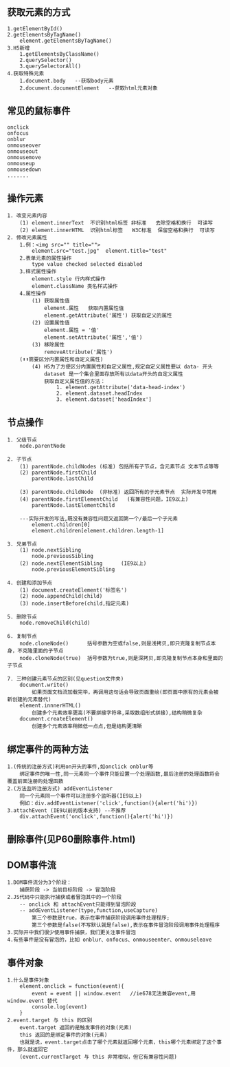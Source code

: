 ## 获取元素的方式
    1.getElementById()
    2.getElementsByTagName()
        element.getElementsByTagName()
    3.H5新增
        1.getElementsByClassName()
        2.querySelector()
        3.querySelectorAll()
    4.获取特殊元素
        1.document.body   --获取body元素
        2.document.documentElement   --获取html元素对象


## 常见的鼠标事件
    onclick
    onfocus
    onblur
    onmouseover
    onmouseout
    onmousemove
    onmouseup
    onmousedown
    .......

## 操作元素
    1. 改变元素内容
        (1) element.innerText  不识别html标签 非标准   去除空格和换行  可读写
        (2) element.innerHTML  识别html标签   W3C标准  保留空格和换行  可读写
    2. 修改元素属性
        1.例：<img src="" title="">
            element.src="test.jpg"  element.title="test"  
        2.表单元素的属性操作
            type value checked selected disabled
        3.样式属性操作
            element.style 行内样式操作
            element.className 类名样式操作
        4.属性操作
            (1) 获取属性值
                element.属性   获取内置属性值
                element.getAttribute('属性') 获取自定义的属性
            (2) 设置属性值
                element.属性 = '值'
                element.setAttribute('属性','值')
            (3) 移除属性
                removeAttribute('属性')
        (⬆⬆需要区分内置属性和自定义属性)
            (4) H5为了方便区分内置属性和自定义属性,规定自定义属性要以 data- 开头
                dataset 是一个集合里面存放所有以data开头的自定义属性
                获取自定义属性值的方法：
                    1. element.getAttribute('data-head-index')  
                    2. element.dataset.headIndex
                    3. element.dataset['headIndex']

## 节点操作
    1. 父级节点
        node.parentNode

    2. 子节点
        (1) parentNode.childNodes (标准) 包括所有子节点，含元素节点 文本节点等等
        (2) parentNode.firstChild 
            parentNode.lastChild
        
        (3) parentNode.childNode  (非标准) 返回所有的子元素节点  实际开发中常用
        (4) parentNode.firstElementChild   (有兼容性问题，IE9以上)
            parentNode.lastElementChild

        ---实际开发的写法,既没有兼容性问题又返回第一个/最后一个子元素
            element.children[0]
            element.children[element.children.length-1]  

    3. 兄弟节点
        (1) node.nextSibling
            node.previousSibling
        (2) node.nextElementSibling      (IE9以上)
            node.previousElementSibling

    4. 创建和添加节点
        (1) document.createElement('标签名')
        (2) node.appendChild(child)
        (3) node.insertBefore(child,指定元素)

    5. 删除节点
        node.removeChild(child)

    6. 复制节点
        node.cloneNode()      括号参数为空或false,则是浅拷贝,即只克隆复制节点本身，不克隆里面的子节点
        node.cloneNode(true)  括号参数为true,则是深拷贝,即克隆复制节点本身和里面的子节点

    7. 三种创建元素节点的区别(见question文件夹)
        document.write() 
            如果页面文档流加载完毕，再调用这句话会导致页面重绘(即页面中原有的元素会被新创建的元素替代)
        element.innnerHTML()
            创建多个元素效率更高(不要拼接字符串,采取数组形式拼接),结构稍微复杂
        document.createElement()
            创建多个元素效率稍微低一点点,但是结构更清晰

## 绑定事件的两种方法
    1.(传统的注册方式)利用on开头的事件,如onclick onblur等
        绑定事件的唯一性,同一元素同一个事件只能设置一个处理函数,最后注册的处理函数将会覆盖前面注册的处理函数
    2.(方法监听注册方式) addEventListener
        同一个元素同一个事件可以注册多个监听器(IE9以上)
        例如：div.addEventListener('click',function(){alert('hi')})
    3.attachEvent (IE9以前的版本支持) --不推荐
        div.attachEvent('onclick',function(){alert('hi')})

## 删除事件(见P60删除事件.html)

## DOM事件流
    1.DOM事件流分为3个阶段：
        捕获阶段 -> 当前目标阶段 -> 冒泡阶段
    2.JS代码中只能执行捕获或者冒泡其中的一个阶段
        -- onclick 和 attachEvent只能得到冒泡阶段
        -- addEventListener(type,function,useCapture) 
            第三个参数是true，表示在事件捕获阶段调用事件处理程序;
            第三个参数是false(不写默认就是false),表示在事件冒泡阶段调用事件处理程序
    3.实际开中我们很少使用事件捕获，我们更关注事件冒泡
    4.有些事件是没有冒泡的，比如 onblur、onfocus、onmouseenter、onmouseleave

## 事件对象
    1.什么是事件对象
        element.onclick = function(event){
            event = event || window.event   //ie678无法兼容event,用 window.event 替代
            console.log(event)
        }
    2.event.target 与 this 的区别
        event.target 返回的是触发事件的对象(元素)  
        this 返回的是绑定事件的对象(元素)
        也就是说，event.target点击了哪个元素就返回哪个元素，this哪个元素绑定了这个事件，那么就返回它
        (event.currentTarget 与 this 非常相似，但它有兼容性问题)
## 

    